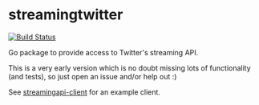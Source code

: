 streamingtwitter
================

[![Build Status](https://travis-ci.org/JustAdam/streamingtwitter.svg?branch=master)](https://travis-ci.org/JustAdam/streamingtwitter)

Go package to provide access to Twitter's streaming API.

This is a very early version which is no doubt missing lots of functionality (and tests), so just open an issue and/or help out :)

See [streamingapi-client](github.com/JustAdam/streamingapi-client) for an example client.
